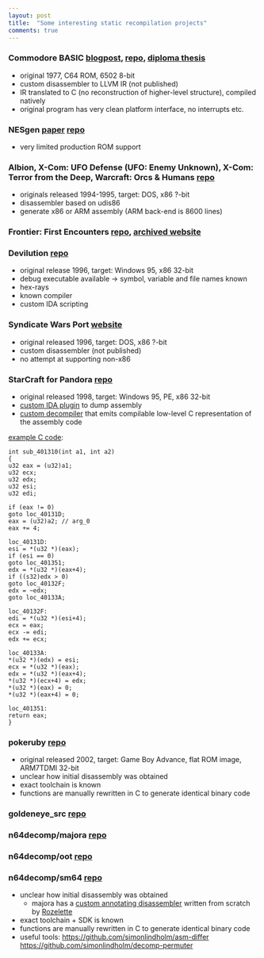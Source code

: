 ```yaml
---
layout: post
title:  "Some interesting static recompilation projects"
comments: true
---
```


### Commodore BASIC [blogpost](https://www.pagetable.com/?p=48), [repo](https://github.com/mist64/cbmbasic), [diploma thesis](http://softpear.sourceforge.net/down/steil-recompilation.pdf)

- original 1977, C64 ROM, 6502 8-bit
- custom disassembler to LLVM IR (not published)
- IR translated to C (no reconstruction of higher-level structure), compiled natively
- original program has very clean platform interface, no interrupts etc.

### NESgen [paper](https://github.com/Xenomega/NESgen/blob/master/NESgen/NESgen%20Documentation.docx) [repo](https://github.com/Xenomega/NESgen)

- very limited production ROM support

### Albion, X-Com: UFO Defense (UFO: Enemy Unknown), X-Com: Terror from the Deep, Warcraft: Orcs & Humans [repo](https://github.com/M-HT/SR)

- originals released 1994-1995, target: DOS, x86 ?-bit
- disassembler based on udis86
- generate x86 or ARM assembly (ARM back-end is 8600 lines)

### Frontier: First Encounters [repo](https://github.com/videogamepreservation/jjffe), [archived website](https://web.archive.org/web/20110303051207/http://jaj22.org.uk/jjffe/)

### Devilution [repo](https://github.com/diasurgical/devilution)

- original release 1996, target: Windows 95, x86 32-bit
- debug executable available -> symbol, variable and file names known
- hex-rays
- known compiler
- custom IDA scripting

### Syndicate Wars Port [website](http://swars.vexillium.org)

- original released 1996, target: DOS, x86 ?-bit
- custom disassembler (not published)
- no attempt at supporting non-x86

### StarCraft for Pandora [repo](https://pyra-handheld.com/boards/threads/starcraft.73844/)

- original released 1998, target: Windows 95, PE, x86 32-bit
- [custom IDA plugin](https://github.com/notaz/ia32rtools/blob/master/ida/saveasm/saveasm.cpp) to dump assembly
- [custom decompiler](https://github.com/notaz/ia32rtools/blob/master/tools/translate.c) that emits compilable low-level C representation of the assembly code

[example C code](https://pyra-handheld.com/boards/threads/starcraft.73844/page-3#post-1292054):
```
int sub_401310(int a1, int a2)
{
u32 eax = (u32)a1;
u32 ecx;
u32 edx;
u32 esi;
u32 edi;

if (eax != 0)
goto loc_40131D;
eax = (u32)a2; // arg_0
eax += 4;

loc_40131D:
esi = *(u32 *)(eax);
if (esi == 0)
goto loc_401351;
edx = *(u32 *)(eax+4);
if ((s32)edx > 0)
goto loc_40132F;
edx = ~edx;
goto loc_40133A;

loc_40132F:
edi = *(u32 *)(esi+4);
ecx = eax;
ecx -= edi;
edx += ecx;

loc_40133A:
*(u32 *)(edx) = esi;
ecx = *(u32 *)(eax);
edx = *(u32 *)(eax+4);
*(u32 *)(ecx+4) = edx;
*(u32 *)(eax) = 0;
*(u32 *)(eax+4) = 0;

loc_401351:
return eax;
}
```

### pokeruby [repo](https://github.com/pret/pokeruby)

- original released 2002, target: Game Boy Advance, flat ROM image, ARM7TDMI 32-bit
- unclear how initial disassembly was obtained
- exact toolchain is known
- functions are manually rewritten in C to generate identical binary code

### goldeneye\_src [repo](https://gitlab.com/kholdfuzion/goldeneye_src)

### n64decomp/majora [repo](https://github.com/n64decomp/majora)
### n64decomp/oot [repo](https://github.com/n64decomp/oot)
### n64decomp/sm64 [repo](https://github.com/n64decomp/sm64)

- unclear how initial disassembly was obtained
  - majora has a [custom annotating disassembler](https://github.com/n64decomp/majora/blob/1b335a770b90e7bc43c02776f2f3afb2402e254a/tools/disasm.py) written from scratch by [Rozelette](https://github.com/Rozelette)
- exact toolchain + SDK is known
- functions are manually rewritten in C to generate identical binary code
- useful tools: https://github.com/simonlindholm/asm-differ https://github.com/simonlindholm/decomp-permuter


